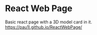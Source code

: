 # React Web Page
Basic react page with a 3D model card in it.
https://pau1l.github.io/ReactWebPage/
